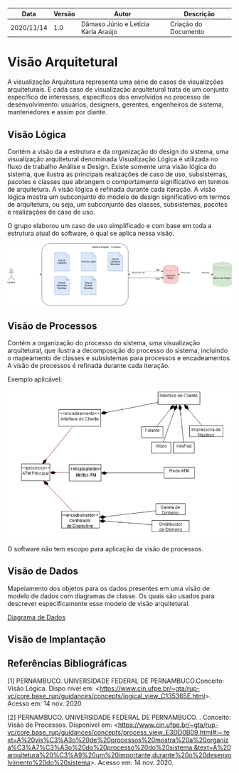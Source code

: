 | Data |Versão| Autor | Descrição |
| ---- | ---- | ----- | --------- |
| 2020/11/14 | 1.0 | Dâmaso Júnio e Letícia Karla Araújo | Criação do Documento|

# Visão Arquitetural
A visualização Arquitetura representa uma série de casos de visualizções arquiteturais. E cada caso de visualização arquitetural trata de um conjunto específico de interesses, específicos dos envolvidos no processo de desenvolvimento: usuários, designers, gerentes, engenheiros de sistema, mantenedores e assim por diante.

## Visão Lógica
Contém a visão da a estrutura e da organização do design do sistema, uma visualização arquitetural denominada Visualização Lógica é utilizada no fluxo de trabalho Análise e Design. Existe somente uma visão lógica do sistema, que ilustra as principais realizações de caso de uso, subsistemas, pacotes e classes que abrangem o comportamento significativo em termos de arquitetura. A visão lógica é refinada durante cada iteração. A visão lógica mostra um subconjunto do modelo de design significativo em termos de arquitetura, ou seja, um subconjunto das classes, subsistemas, pacotes e realizações de caso de uso.

O grupo elaborou um caso de uso simplificado e com base em toda a estrutura atual do software, o qual se aplica nessa visão.

![](../assets/06-padroes-de-arquitetura/visao-arquitetural/uc-visao-logica-arquitetural.png)


## Visão de Processos
Contém a organização do processo do sistema, uma visualização arquitetural, que ilustra a decomposição do processo do sistema, incluindo o mapeamento de classes e subsistemas para processos e encadeamentos. A visão de processos é refinada durante cada iteração. 

Exemplo aplicável:

![](../assets/06-padroes-de-arquitetura/visao-arquitetural/uc-visao-processos-arquitetural.png)

O software não tem escopo para aplicação da visão de processos.
## Visão de Dados
Mapeiamento dos objetos para os dados presentes em uma visão de modelo de dados com diagramas de classe. Os quais são usados para descrever especificamente esse modelo de visão arquitetural.

[Diagrama de Dados](../04-modelagem/base-dados.md)
## Visão de Implantação

## Referências Bibliográficas
[1] PERNAMBUCO. UNIVERSIDADE FEDERAL DE PERNAMBUCO.Conceito: Visão Lógica. Dispo
nível em: <<https://www.cin.ufpe.br/~gta/rup-vc/core.base_rup/guidances/concepts/logical_view_C135365E.html>>. Acesso em: 14 nov. 2020.

[2] PERNAMBUCO. UNIVERSIDADE FEDERAL DE PERNAMBUCO. . Conceito: Visão de Processos. Disponível em: <<https://www.cin.ufpe.br/~gta/rup-vc/core.base_rup/guidances/concepts/process_view_E3DD0B09.html#:~:text=A%20vis%C3%A3o%20de%20processos%20mostra%20a%20organiza%C3%A7%C3%A3o%20do%20processo%20do%20sistema.&text=A%20arquitetura%20%C3%A9%20um%20importante,durante%20o%20desenvolvimento%20do%20sistema>>. Acesso em: 14 nov. 2020.
